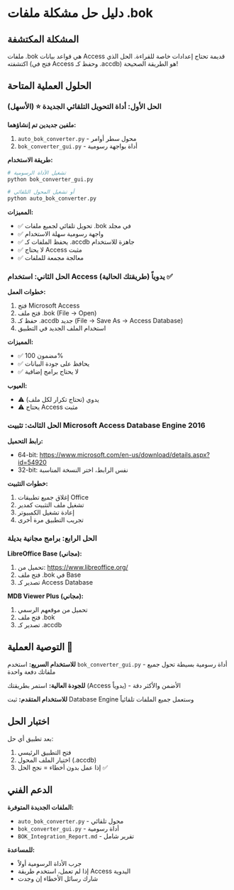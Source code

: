 
# دليل حل مشكلة ملفات .bok

## المشكلة المكتشفة
ملفات .bok هي قواعد بيانات Access قديمة تحتاج إعدادات خاصة للقراءة. الحل الذي اكتشفته (فتح في Access وحفظ كـ .accdb) هو الطريقة الصحيحة!

## الحلول العملية المتاحة

### الحل الأول: أداة التحويل التلقائي الجديدة ⭐ (الأسهل)

**ملفين جديدين تم إنشاؤهما:**
1. `auto_bok_converter.py` - محول سطر أوامر
2. `bok_converter_gui.py` - أداة بواجهة رسومية

**طريقة الاستخدام:**
```bash
# تشغيل الأداة الرسومية
python bok_converter_gui.py

# أو تشغيل المحول التلقائي
python auto_bok_converter.py
```

**المميزات:**
- ✅ تحويل تلقائي لجميع ملفات .bok في مجلد
- ✅ واجهة رسومية سهلة الاستخدام
- ✅ يحفظ الملفات كـ .accdb جاهزة للاستخدام
- ✅ لا يحتاج Access مثبت
- ✅ معالجة مجمعة للملفات

### الحل الثاني: استخدام Access يدوياً (طريقتك الحالية) ✅

**خطوات العمل:**
1. فتح Microsoft Access
2. فتح ملف .bok (File → Open)
3. حفظ كـ .accdb جديد (File → Save As → Access Database)
4. استخدام الملف الجديد في التطبيق

**المميزات:**
- ✅ مضمون 100%
- ✅ يحافظ على جودة البيانات
- ✅ لا يحتاج برامج إضافية

**العيوب:**
- ⚠️ يدوي (تحتاج تكرار لكل ملف)
- ⚠️ يحتاج Access مثبت

### الحل الثالث: تثبيت Microsoft Access Database Engine 2016

**رابط التحميل:**
- 64-bit: https://www.microsoft.com/en-us/download/details.aspx?id=54920
- 32-bit: نفس الرابط، اختر النسخة المناسبة

**خطوات التثبيت:**
1. إغلاق جميع تطبيقات Office
2. تشغيل ملف التثبيت كمدير
3. إعادة تشغيل الكمبيوتر
4. تجريب التطبيق مرة أخرى

### الحل الرابع: برامج مجانية بديلة

**LibreOffice Base (مجاني):**
1. تحميل من: https://www.libreoffice.org/
2. فتح ملف .bok في Base
3. تصدير كـ Access Database

**MDB Viewer Plus (مجاني):**
1. تحميل من موقعهم الرسمي
2. فتح ملف .bok
3. تصدير كـ .accdb

## التوصية العملية 🎯

**للاستخدام السريع:** استخدم `bok_converter_gui.py` - أداة رسومية بسيطة تحول جميع ملفاتك دفعة واحدة

**للجودة العالية:** استمر بطريقتك (Access يدوياً) - الأضمن والأكثر دقة

**للاستخدام المتقدم:** ثبت Database Engine وستعمل جميع الملفات تلقائياً

## اختبار الحل

بعد تطبيق أي حل:
1. فتح التطبيق الرئيسي
2. اختيار الملف المحول (.accdb)
3. إذا عمل بدون أخطاء = نجح الحل ✅

## الدعم الفني

**الملفات الجديدة المتوفرة:**
- `auto_bok_converter.py` - محول تلقائي
- `bok_converter_gui.py` - أداة رسومية
- `BOK_Integration_Report.md` - تقرير شامل

**للمساعدة:**
- جرب الأداة الرسومية أولاً
- إذا لم تعمل، استخدم طريقة Access اليدوية
- شارك رسائل الأخطاء إن وجدت
